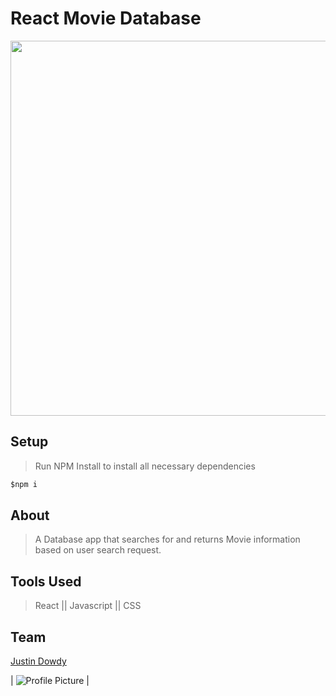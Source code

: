 # React Movie Database

<img src= "/public/images/screenshot.png" width=600px hieght=400px><img>
## Setup
>Run NPM Install to install all necessary dependencies
```javascript
$npm i
```

## About
> A Database app that searches for and returns Movie information based on user search request.

## Tools Used 
> React || Javascript || CSS

## Team

[Justin Dowdy](https://github.com/Jdowdy9k) 

| ![Profile Picture](https://avatars3.githubusercontent.com/u/59713877?s=200&u=4f0ec7ac2ab6138bf614cf4695f7dfcd7e0f30d3&v=4) |